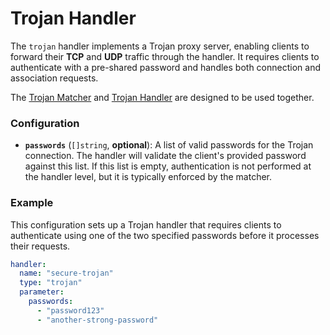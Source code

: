 # Trojan Handler

The `trojan` handler implements a Trojan proxy server, enabling clients to forward their **TCP** and **UDP** traffic through the handler. It requires clients to authenticate with a pre-shared password and handles both connection and association requests.

The [Trojan Matcher](../matchers/trojan.md) and [Trojan Handler](../handlers/trojan.md) are designed to be used together.

### Configuration

  * **`passwords`** (`[]string`, **optional**): A list of valid passwords for the Trojan connection. The handler will validate the client's provided password against this list. If this list is empty, authentication is not performed at the handler level, but it is typically enforced by the matcher.

### Example

This configuration sets up a Trojan handler that requires clients to authenticate using one of the two specified passwords before it processes their requests.

```yaml
handler:
  name: "secure-trojan"
  type: "trojan"
  parameter:
    passwords:
      - "password123"
      - "another-strong-password"
```